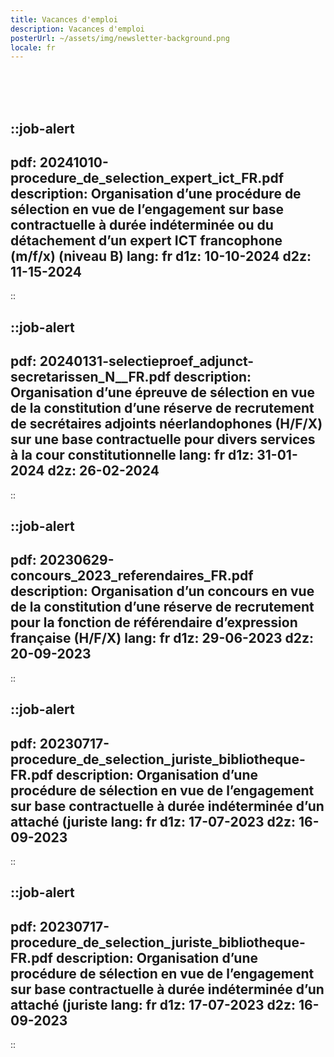 ```yaml
---
title: Vacances d'emploi
description: Vacances d'emploi
posterUrl: ~/assets/img/newsletter-background.png
locale: fr
---
```


<br>
<br>
<br>

::job-alert
---
pdf: 20241010-procedure_de_selection_expert_ict_FR.pdf
description: Organisation d’une procédure de sélection en vue de l’engagement sur base contractuelle à durée indéterminée ou du détachement d’un expert ICT francophone (m/f/x) (niveau B)
lang: fr
d1z: 10-10-2024
d2z: 11-15-2024
---
::

::job-alert
---
pdf: 20240131-selectieproef_adjunct-secretarissen_N__FR.pdf
description: Organisation d’une épreuve de sélection en vue de la constitution d’une réserve de recrutement de secrétaires adjoints néerlandophones (H/F/X) sur une base contractuelle pour divers services à la cour constitutionnelle
lang: fr
d1z: 31-01-2024
d2z: 26-02-2024
---
::

::job-alert
---
pdf: 20230629-concours_2023_referendaires_FR.pdf
description: Organisation d’un concours en vue de la constitution d’une réserve de recrutement pour la fonction de référendaire d’expression française (H/F/X)
lang: fr
d1z: 29-06-2023
d2z: 20-09-2023
---
::

::job-alert
---
pdf: 20230717-procedure_de_selection_juriste_bibliotheque-FR.pdf
description: Organisation d’une procédure de sélection en vue de l’engagement sur base contractuelle à durée indéterminée d’un attaché (juriste
lang: fr
d1z: 17-07-2023
d2z: 16-09-2023
---
::

::job-alert
---
pdf: 20230717-procedure_de_selection_juriste_bibliotheque-FR.pdf
description: Organisation d’une procédure de sélection en vue de l’engagement sur base contractuelle à durée indéterminée d’un attaché (juriste
lang: fr
d1z: 17-07-2023
d2z: 16-09-2023
---
::
